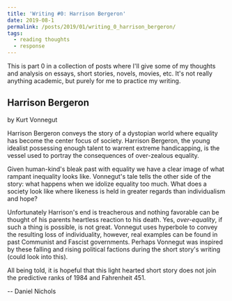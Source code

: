 ```yaml
---
title: 'Writing #0: Harrison Bergeron'
date: 2019-08-1
permalink: /posts/2019/01/writing_0_harrison_bergeron/
tags:
  - reading thoughts
  - response
---
```


This is part 0 in a collection of posts where I'll give some of my thoughts and analysis on essays, short stories, novels, movies, etc. It's not really anything academic, but purely for me to practice my writing.

Harrison Bergeron
----------------
by Kurt Vonnegut

Harrison Bergeron conveys the story of a dystopian world where equality has become the center focus of society. Harrison Bergeron, the young idealist possessing enough talent to warrent extreme handicapping, is the vessel used to portray the consequences of over-zealous equality.

Given human-kind's bleak past with equality we have a clear image of what rampant inequality looks like. Vonnegut's tale tells the other side of the story: what happens when we idolize equality too much. What does a society look like where likeness is held in greater regards than individualism and hope?

Unfortunately Harrison's end is treacherous and nothing favorable can be thought of his parents heartless reaction to his death. Yes, _over-equality_, if such a thing is possible, is not great. Vonnegut uses hyperbole to convey the resulting loss of individuality, however, real examples can be found in past Communist and Fascist governments. Perhaps Vonnegut was inspired by these falling and rising political factions during the short story's writing (could look into this).

All being told, it is hopeful that this light hearted short story does not join the predictive ranks of 1984 and Fahrenheit 451.

-- Daniel Nichols
